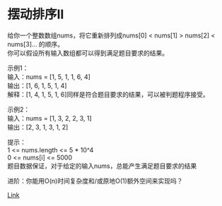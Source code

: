 <h1>摆动排序II</h1>

给你一个整数数组nums，将它重新排列成nums[0] < nums[1] > nums[2] < nums[3]... 的顺序。</br>
你可以假设所有输入数组都可以得到满足题目要求的结果。</br>

示例1：</br>
输入：nums = [1, 5, 1, 1, 6, 4]</br>
输出：[1, 6, 1, 5, 1, 4]</br>
解释：[1, 4, 1, 5, 1, 6]同样是符合题目要求的结果，可以被判题程序接受。</br>

示例2：</br>
输入：nums = [1, 3, 2, 2, 3, 1]</br>
输出：[2, 3, 1, 3, 1, 2]</br>

提示：</br>
1 <= nums.length <= 5 * 10^4</br>
0 <= nums[i] <= 5000</br>
题目数据保证，对于给定的输入nums，总能产生满足题目要求的结果</br>

进阶：你能用O(n)时间复杂度和/或原地O(1)额外空间来实现吗？</br>

[Link](https://leetcode.cn/problems/wiggle-sort-ii/)